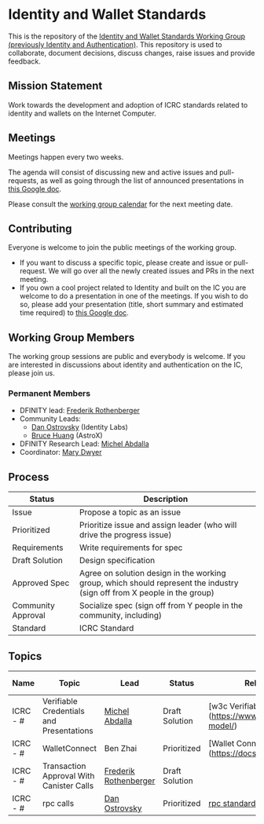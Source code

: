 # Identity and Wallet Standards

This is the repository of the [Identity and Wallet Standards Working Group (previously Identity and Authentication)](https://wiki.internetcomputer.org/wiki/Identity_%26_Authentication). This repository is used to collaborate, document decisions, discuss changes, raise issues and provide feedback.

## Mission Statement
Work towards the development and adoption of ICRC standards related to identity and wallets on the Internet Computer.

## Meetings

Meetings happen every two weeks.

The agenda will consist of discussing new and active issues and pull-requests, as well as going through the list of announced presentations in [this Google doc](https://docs.google.com/document/d/1wSVgXE23LYB4YACm9w2DY92PF5e587I0F5n1fTCWXOE/edit#heading=h.1gqbu1vngt6i).

Please consult the [working group calendar](https://calendar.google.com/calendar/u/0/embed?src=c_ck0gr79bkgcooicn1p87mo1ero@group.calendar.google.com&ctz=Europe/Zurich) for the next meeting date.

## Contributing

Everyone is welcome to join the public meetings of the working group.
* If you want to discuss a specific topic, please create and issue or pull-request. We will go over all the newly created issues and PRs in the next meeting.
* If you own a cool project related to Identity and built on the IC you are welcome to do a presentation in one of the meetings. If you wish to do so, please add your presentation (title, short summary and estimated time required) to [this Google doc](https://docs.google.com/document/d/1wSVgXE23LYB4YACm9w2DY92PF5e587I0F5n1fTCWXOE/edit#heading=h.1gqbu1vngt6i).  

## Working Group Members

The working group sessions are public and everybody is welcome. If you are interested in discussions about identity and authentication on the IC, please join us.

### Permanent Members
* DFINITY lead: [Frederik Rothenberger](https://github.com/frederikrothenberger)
* Community Leads:
  *  [Dan Ostrovsky](https://github.com/dostro) (Identity Labs)
  * [Bruce Huang](https://github.com/brutoshi) (AstroX)
* DFINITY Research Lead: [Michel Abdalla](https://github.com/michelabdalla-dfinity)
* Coordinator: [Mary Dwyer](https://github.com/marydwyer)


## Process
| Status  | Description |
| ------------- | ------------- |
| Issue | Propose a topic as an issue  |
| Prioritized  | Prioritize issue and assign leader (who will drive the progress issue)  |
| Requirements  | Write requirements for spec  |
| Draft Solution  | Design specification  |
| Approved Spec  | Agree on solution design in the working group, which should represent the industry (sign off from X people in the group)  |
| Community Approval  | Socialize spec (sign off from Y people in the community, including)  |
| Standard  | ICRC Standard  |


## Topics
| Name  | Topic | Lead  | Status | Related Standard  | Drafted Spec |
| ------------- | ------------- |  ------------- |  ------------- |  ------------- |  ------------- | 
| ICRC - # | Verifiable Credentials and Presentations | [Michel Abdalla](https://github.com/michelabdalla-dfinity)  | Draft Solution | [w3c Verifiable Credentials] (https://www.w3.org/TR/vc-data-model/)  |  |
| ICRC - # | WalletConnect | Ben Zhai  | Prioritized | [Wallet Connect] (https://docs.walletconnect.com/2.0)  |  |
| ICRC - # | Transaction Approval With Canister Calls | [Frederik Rothenberger](https://github.com/frederikrothenberger)  | Draft Solution | | [PR #16](https://github.com/dfinity/wg-identity-authentication/pull/16)|
| ICRC - # | rpc calls  | [Dan Ostrovsky](https://github.com/dostro)  | Prioritized | [rpc standard](https://www.jsonrpc.org/specification) | |





                                                                                                                                                                                                                                                                                                    

